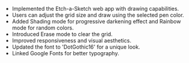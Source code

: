 - Implemented the Etch-a-Sketch web app with drawing capabilities.
- Users can adjust the grid size and draw using the selected pen color.
- Added Shading mode for progressive darkening effect and Rainbow mode for random colors.
- Introduced Erase mode to clear the grid.
- Improved responsiveness and visual aesthetics.
- Updated the font to 'DotGothic16' for a unique look.
- Linked Google Fonts for better typography.
